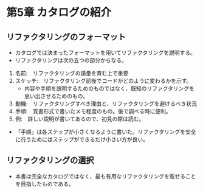 # 第5章 カタログの紹介

## リファクタリングのフォーマット
- カタログでは決まったフォーマットを用いてリファクタリングを説明する。
- リファクタリングは次の五つの部分からなる。
1. 名前:　リファクタリングの語彙を育む上で重要
2. スケッチ:　リファクタリング前後でコードがどのように変わるかを示す。
    - 内容や手順を説明するためのものではなく、既知のリファクタリングを思い出させるためのもの。
3. 動機:　リファクタリングすべき理由と、リファクタリングを避けるべき状況
4. 手順:　覚書形式で書いたメモ程度のもの。後で調べる時に便利。
5. 例:　詳しい説明が書いてあるので、初見の際は読む。

- 「手順」は各ステップが小さくなるように書いた。リファクタリングを安全に行うためにはステップができるだけ小さい方が良い。

## リファクタリングの選択
- 本書は完全なカタログではなく、最も有用なリファクタリングを載せることを目指したものである。